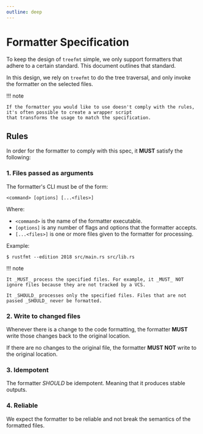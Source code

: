 ```yaml
---
outline: deep
---
```


# Formatter Specification

To keep the design of `treefmt` simple, we only support formatters that adhere to a certain standard.
This document outlines that standard.

In this design, we rely on `treefmt` to do the tree traversal, and only invoke
the formatter on the selected files.

!!! note

    If the formatter you would like to use doesn't comply with the rules, it's often possible to create a wrapper script
    that transforms the usage to match the specification.

## Rules

In order for the formatter to comply with this spec, it **MUST** satisfy the following:

### 1. Files passed as arguments

The formatter's CLI must be of the form:

```
<command> [options] [...<files>]
```

Where:

- `<command>` is the name of the formatter executable.
- `[options]` is any number of flags and options that the formatter accepts.
- `[...<files>]` is one or more files given to the formatter for processing.

Example:

```
$ rustfmt --edition 2018 src/main.rs src/lib.rs
```

!!! note

    It _MUST_ process the specified files. For example, it _MUST_ NOT ignore files because they are not tracked by a VCS.

    It _SHOULD_ processes only the specified files. Files that are not passed _SHOULD_ never be formatted.

### 2. Write to changed files

Whenever there is a change to the code formatting, the formatter **MUST** write those changes back to the
original location.

If there are no changes to the original file, the formatter **MUST NOT** write to the original location.

### 3. Idempotent

The formatter _SHOULD_ be idempotent. Meaning that it produces stable
outputs.

### 4. Reliable

We expect the formatter to be reliable and not break the semantics of the formatted files.
